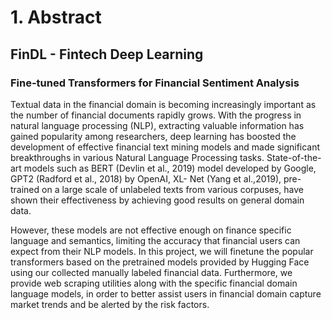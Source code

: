 # 1. Abstract

## FinDL - Fintech Deep Learning

### Fine-tuned Transformers for Financial Sentiment Analysis

Textual data in the financial domain is becoming increasingly important as the number of financial documents rapidly grows. With the progress in natural language processing (NLP), extracting valuable information has gained popularity among researchers, deep learning has boosted the development of effective financial text mining models and made significant breakthroughs in various Natural Language Processing tasks. State-of-the-art models such as BERT (Devlin et al., 2019) model developed by Google, GPT2 (Radford et al., 2018) by OpenAI, XL- Net (Yang et al.,2019), pre-trained on a large scale of unlabeled texts from various corpuses, have shown their effectiveness by achieving good results on general domain data. 

However, these models are not effective enough on finance specific language and semantics, limiting the accuracy that financial users can expect from their NLP models. In this project, we will finetune the popular transformers based on the pretrained models provided by Hugging Face using our collected manually labeled financial data. Furthermore, we provide web scraping utilities along with the specific financial domain language models, in order to better assist users in financial domain capture market trends and be alerted by the risk factors.
